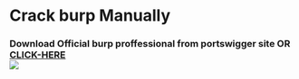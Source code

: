 # Crack burp Manually

<h3>Download Official burp proffessional from portswigger site OR <br><a href="https://portswigger.net/burp/releases">CLICK-HERE<a>
  <br>
  <img src= width="" height=""
